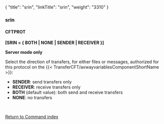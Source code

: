 {
    "title": "srin",
    "linkTitle": "srin",
    "weight": "3310"
}<span id="srin"></span>

### srin

#### CFTPROT

****[SRIN = { BOTH &#124; NONE &#124; SENDER &#124; RECEIVER
}]****

****Server mode only****

Select the direction of transfers, for either files or messages, authorized
for this protocol on the {{< TransferCFT/axwayvariablesComponentShortName  >}}:

- ****SENDER****: send transfers only
- ****RECEIVER****: receive transfers only
- ****BOTH**** (default value): both send and
    receive transfers
- ****NONE****: no transfers

 

[Return to Command index](../../)
